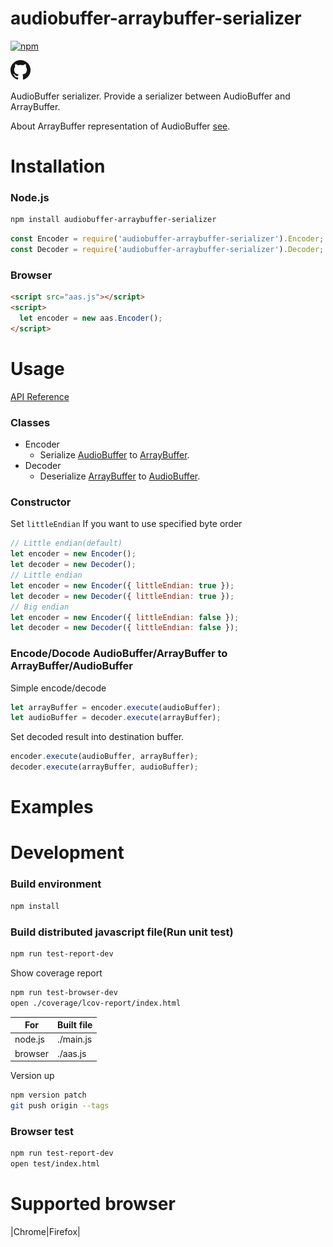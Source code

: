 audiobuffer-arraybuffer-serializer
====

[![npm](https://img.shields.io/npm/v/audiobuffer-arraybuffer-serializer.svg?style=social)](https://www.npmjs.com/package/audiobuffer-arraybuffer-serializer)

[![](./img/GitHub-Mark-32px.png)](https://github.com/suzuito/audiobuffer-arraybuffer-serializer)

AudioBuffer serializer.
Provide a serializer between AudioBuffer and ArrayBuffer.

About ArrayBuffer representation of AudioBuffer [see]().

# Installation

### Node.js

```bash
npm install audiobuffer-arraybuffer-serializer
```

```javascript
const Encoder = require('audiobuffer-arraybuffer-serializer').Encoder;
const Decoder = require('audiobuffer-arraybuffer-serializer').Decoder;
```

### Browser

```html
<script src="aas.js"></script>
<script>
  let encoder = new aas.Encoder();
</script>
```

# Usage

[API Reference](https://suzuito.github.io/audiobuffer-arraybuffer-serializer/index.html)

### Classes

- Encoder
  - Serialize [AudioBuffer](https://developer.mozilla.org/en-US/docs/Web/API/AudioBuffer) to [ArrayBuffer](https://developer.mozilla.org/en-US/docs/Web/JavaScript/Reference/Global_Objects/ArrayBuffer).
- Decoder
  - Deserialize [ArrayBuffer](https://developer.mozilla.org/en-US/docs/Web/JavaScript/Reference/Global_Objects/ArrayBuffer) to [AudioBuffer](https://developer.mozilla.org/en-US/docs/Web/API/AudioBuffer).

### Constructor

Set ```littleEndian``` If you want to use specified byte order
```javascript
// Little endian(default)
let encoder = new Encoder();
let decoder = new Decoder();
// Little endian
let encoder = new Encoder({ littleEndian: true });
let decoder = new Decoder({ littleEndian: true });
// Big endian
let encoder = new Encoder({ littleEndian: false });
let decoder = new Decoder({ littleEndian: false });
```

### Encode/Docode AudioBuffer/ArrayBuffer to ArrayBuffer/AudioBuffer

Simple encode/decode
```javascript
let arrayBuffer = encoder.execute(audioBuffer);
let audioBuffer = decoder.execute(arrayBuffer);
```

Set decoded result into destination buffer.
```javascript
encoder.execute(audioBuffer, arrayBuffer);
decoder.execute(arrayBuffer, audioBuffer);
```

# Examples

# Development

### Build environment

```bash
npm install
```

### Build distributed javascript file(Run unit test)

```bash
npm run test-report-dev
```


Show coverage report
```bash
npm run test-browser-dev
open ./coverage/lcov-report/index.html
```

|For|Built file|
|---|---|
|node.js|./main.js|
|browser|./aas.js|

Version up
```bash
npm version patch
git push origin --tags
```

### Browser test

```bash
npm run test-report-dev
open test/index.html
```

# Supported browser

|Chrome|Firefox|
